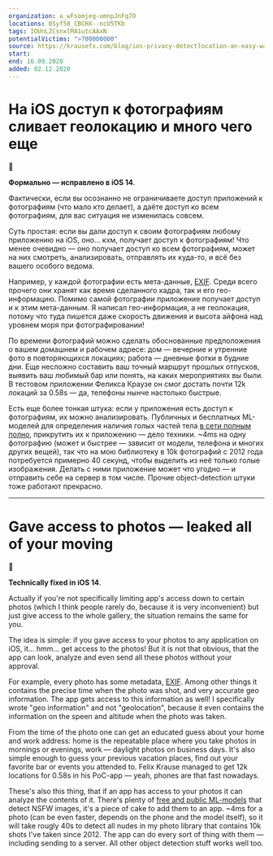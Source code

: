 ```yaml
---
organization: a_wFsomjeg-umnpJnFq7O
locations: 0Syf58_CBCHX--ncU5TKb
tags: IOUnLZCsnxlMA1utcAAxN
potentialVictims: ">700000000"
source: https://krausefx.com/blog/ios-privacy-detectlocation-an-easy-way-to-access-the-users-ios-location-data-without-actually-having-access
start: 
end: 16.09.2020
added: 02.12.2020
---
```


# На iOS доступ к фотографиям сливает геолокацию и много чего еще

<div class='callout yellow'>

  🤖

  **Формально — исправлено в iOS 14**.

  Фактически, если вы осознанно не ограничиваете доступ приложений к фотографиям (что мало кто делает), а даёте доступ ко всем фотографиям, для вас ситуация не изменилась совсем.
  
</div>

Суть простая: если вы дали доступ к своим фотографиям любому приложению на iOS, оно… кхм, получает доступ к фотографиям! Что менее очевидно — оно получает доступ ко всем фотографиям, может на них смотреть, анализировать, отправлять их куда-то, и всё без вашего особого ведома.

Например, у каждой фотографии есть мета-данные, [EXIF](https://ru.wikipedia.org/wiki/EXIF). Среди всего прочего они хранят как время сделанного кадра, так и его гео-информацию. Помимо самой фотографии приложение получает доступ и к этим мета-данным. Я написал гео-информация, а не геолокация, потому что туда пишется даже скорость движения и высота айфона над уровнем моря при фотографировании!

По времени фотографий можно сделать обоснованные предположения о вашем домашнем и рабочем адресе: дом — вечерние и утренние фото в повторяющихся локациях; работа — дневные фотки в будние дни. Еще несложно составить ваш точный маршрут прошлых отпусков, выявить ваш любимый бар или понять, на каких мероприятиях вы были. В тестовом приложении Феликса Краузе он смог достать почти 12k локаций за 0.58s — да, телефоны нынче настолько быстрые.

Есть еще более тонкая штука: если у приложения есть доступ к фотографиям, их можно анализировать. Публичных и бесплатных ML-моделей для определения наличия голых частей тела [в сети полным полно](https://github.com/notAI-tech/NudeNet), прикрутить их к приложению — дело техники. ~4ms на одну фотографию (может и быстрее — зависит от модели, телефона и многих других вещей), так что на мою библиотеку в 10k фотографий с 2012 года потребуется примерно 40 секунд, чтобы выделить из неё только голые изображения. Делать с ними приложение может что угодно — и отправить себе на сервер в том числе. Прочие object-detection штуки тоже работают прекрасно.

---

# Gave access to photos — leaked all of your moving

<div class='callout yellow'>

  🤖

  **Technically fixed in iOS 14**.

  Actually if you're not specifically limiting app's access down to certain photos (which I think people rarely do, because it is very inconvenient) but just give access to the whole gallery, the situation remains the same for you.

</div>

The idea is simple: if you gave access to your photos to any application on iOS, it… hmm… get access to the photos! But it is not that obvious, that the app can look, analyze and even send all these photos without your approval.

For example, every photo has some metadata, [EXIF](https://en.wikipedia.org/wiki/Exif). Among other things it contains the precise time when the photo was shot, and very accurate geo information. The app gets access to this information as well! I specifically wrote "geo information" and not "geolocation", because it even contains the information on the speen and altitude when the photo was taken.

From the time of the photo one can get an educated guess about your home and work address: home is the repeatable place where you take photos in mornings or evenings, work — daylight photos on business days. It's also simple enough to guess your previous vacation places, find out your favorite bar or events you attended to. Felix Krause managed to get 12k locations for 0.58s in his PoC-app — yeah, phones are that fast nowadays.

These's also this thing, that if an app has access to your photos it can analyze the contents of it. There's plenty of [free and public ML-models](https://github.com/notAI-tech/NudeNet) that detect NSFW images, it's a piece of cake to add them to an app. ~4ms for a photo (can be even faster, depends on the phone and the model itself), so it will take rougly 40s to detect all nudes in my photo library that contains 10k shots I've taken since 2012. The app can do every sort of thing with them — including sending to a server. All other object detection stuff works well too.
